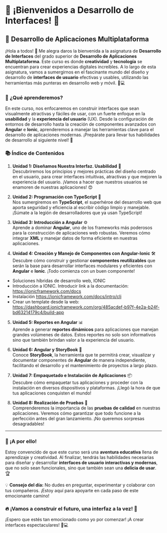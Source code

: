 # 🎉 ¡Bienvenidos a Desarrollo de Interfaces! 🌟
## 🚀 Desarrollo de Aplicaciones Multiplataforma

¡Hola a todos! 👋 Me alegra daros la bienvenida a la asignatura de **Desarrollo de Interfaces** del grado superior de **Desarrollo de Aplicaciones Multiplataforma**. Este curso es donde **creatividad** y **tecnología** se encuentran para crear experiencias digitales increíbles. A lo largo de esta asignatura, vamos a sumergirnos en el fascinante mundo del diseño y desarrollo de **interfaces de usuario** efectivas y usables, utilizando las herramientas más punteras en desarrollo web y móvil. 📱💻

### 🎯 **¿Qué aprenderemos?**

En este curso, nos enfocaremos en construir interfaces que sean visualmente atractivas y fáciles de usar, con un fuerte enfoque en la **usabilidad** y la **experiencia del usuario** (UX). Desde la configuración de entornos de desarrollo hasta la creación de componentes avanzados con **Angular** e **Ionic**, aprenderemos a manejar las herramientas clave para el desarrollo de aplicaciones modernas. ¡Prepárate para llevar tus habilidades de desarrollo al siguiente nivel! 🚀

### 📚 **Índice de Contenidos**

1. **Unidad 1: Diseñamos Nuestra Interfaz. Usabilidad** 🎨  
   Descubriremos los principios y mejores prácticas del diseño centrado en el usuario, para crear interfaces intuitivas, atractivas y que mejoren la experiencia del usuario. ¡Vamos a hacer que nuestros usuarios se enamoren de nuestras aplicaciones! 😍

2. **Unidad 2: Programación con TypeScript** 🔧  
   Nos sumergiremos en **TypeScript**, el superhéroe del desarrollo web que aporta seguridad y eficiencia al escribir código limpio y manejable. ¡Súmate a la legión de desarrolladores que ya usan TypeScript!

3. **Unidad 3: Introducción a Angular** ⚙️  
   Aprende a dominar **Angular**, uno de los frameworks más poderosos para la construcción de aplicaciones web robustas. Veremos cómo integrar **XML** y manejar datos de forma eficiente en nuestras aplicaciones.

4. **Unidad 4: Creación y Manejo de Componentes con Angular-Ionic** 🛠️  
   Descubre cómo construir y gestionar **componentes reutilizables** que serán la base para desarrollar interfaces modulares y eficientes con **Angular** e **Ionic**. ¡Todo comienza con un buen componente!
  - Soluciones híbridas de desarrollo web, IONIC
  - Introducción a IONIC. Introducir link a la documentación: https://ionicframework.com/docs
  - Instalación https://ionicframework.com/docs/intro/cli
  - Crear un template desde la web: https://dashboard.ionicframework.com/org/485acdef-b97f-4e2a-b24f-bd63214179c4/build-app

5. **Unidad 5: Reportes en Angular** 📊  
   Aprende a generar **reportes dinámicos** para aplicaciones que manejan grandes volúmenes de datos. Estos reportes no solo son informativos sino que también brindan valor a la experiencia del usuario.

6. **Unidad 6: Angular y StoryBook** 📘  
   Conoce **StoryBook**, la herramienta que te permitirá crear, visualizar y documentar componentes de **Angular** de manera independiente, facilitando el desarrollo y el mantenimiento de proyectos a largo plazo.

7. **Unidad 7: Empaquetado e Instalación de Aplicaciones** 📦  
   Descubre cómo empaquetar tus aplicaciones y proceder con la instalación en diversos dispositivos y plataformas. ¡Llegó la hora de que tus aplicaciones conquisten el mundo!

8. **Unidad 8: Realización de Pruebas** 🧪  
   Comprenderemos la importancia de las **pruebas de calidad** en nuestras aplicaciones. Veremos cómo garantizar que todo funcione a la perfección antes del gran lanzamiento. ¡No queremos sorpresas desagradables! 

---

### 🌈 **¡A por ello!**

Estoy convencido de que este curso será una **aventura educativa** llena de aprendizaje y creatividad. Al finalizar, tendrás las habilidades necesarias para diseñar y desarrollar **interfaces de usuario interactivas y modernas**, que no solo sean funcionales, sino que también sean una **delicia de usar**. 🏆

💡 **Consejo del día:** No dudes en preguntar, experimentar y colaborar con tus compañeros. ¡Estoy aquí para apoyarte en cada paso de este emocionante camino!

### 🔥 **¡Vamos a construir el futuro, una interfaz a la vez!** 💪

¡Espero que estés tan emocionado como yo por comenzar! ¡A crear interfaces espectaculares! 🎨💻